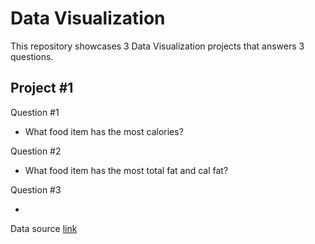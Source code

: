 # Data Visualization

This repository showcases 3 Data Visualization projects that answers 3 questions.

## Project #1

Question #1

- What food item has the most calories?

Question #2

- What food item has the most total fat and cal fat?

Question #3

-

Data source [link](https://www.kaggle.com/datasets/ulrikthygepedersen/fastfood-nutrition)
